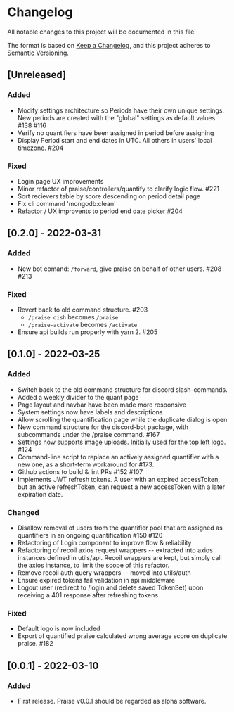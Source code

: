 # Changelog

All notable changes to this project will be documented in this file.

The format is based on [Keep a Changelog](https://keepachangelog.com/en/1.0.0/),
and this project adheres to [Semantic Versioning](https://semver.org/spec/v2.0.0.html).

## [Unreleased]

### Added

- Modify settings architecture so Periods have their own unique settings. New periods are created with the "global" settings as default values. #138 #116
- Verify no quantifiers have been assigned in period before assigning
- Display Period start and end dates in UTC. All others in users' local timezone. #204

### Fixed

- Login page UX improvements
- Minor refactor of praise/controllers/quantify to clarify logic flow. #221
- Sort recievers table by score descending on period detail page
- Fix cli command 'mongodb:clean'
- Refactor / UX improvents to period end date picker #204

## [0.2.0] - 2022-03-31

### Added

- New bot comand: `/forward`, give praise on behalf of other users. #208 #213

### Fixed

- Revert back to old command structure. #203
  - `/praise dish` becomes `/praise`
  - `/praise-activate` becomes `/activate`
- Ensure api builds run properly with yarn 2. #205

## [0.1.0] - 2022-03-25

### Added

- Switch back to the old command structure for discord slash-commands.
- Added a weekly divider to the quant page
- Page layout and navbar have been made more responsive
- System settings now have labels and descriptions
- Allow scrolling the quantification page while the duplicate dialog is open
- New command structure for the discord-bot package, with subcommands under the /praise command. #167
- Settings now supports image uploads. Initially used for the top left logo. #124
- Command-line script to replace an actively assigned quantifier with a new one, as a short-term workaround for #173.
- Github actions to build & lint PRs #152 #107
- Implements JWT refresh tokens. A user with an expired accessToken, but an active refreshToken, can request a new accessToken with a later expiration date.

### Changed

- Disallow removal of users from the quantifier pool that are assigned as quantifiers in an ongoing quantification #150 #120
- Refactoring of Login component to improve flow & reliability
- Refactoring of recoil axios request wrappers -- extracted into axios instances defined in utils/api. Recoil wrappers are kept, but simply call the axios instance, to limit the scope of this refactor.
- Remove recoil auth query wrappers -- moved into utils/auth
- Ensure expired tokens fail validation in api middleware
- Logout user (redirect to /login and delete saved TokenSet) upon receiving a 401 response after refreshing tokens

### Fixed

- Default logo is now included
- Export of quantified praise calculated wrong average score on duplicate praise. #182

## [0.0.1] - 2022-03-10

### Added

- First release. Praise v0.0.1 should be regarded as alpha software.
